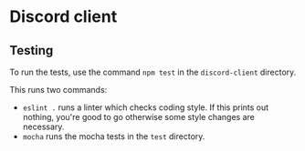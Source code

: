 # Discord client

## Testing
To run the tests, use the command `npm test` in the `discord-client` directory.

This runs two commands:
 - `eslint .` runs a linter which checks coding style. If this prints out nothing, you're good to go otherwise some style changes are necessary.
 - `mocha` runs the mocha tests in the `test` directory.
